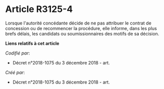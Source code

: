# Article R3125-4

Lorsque l'autorité concédante décide de ne pas attribuer le contrat de concession ou de recommencer la procédure, elle
informe, dans les plus brefs délais, les candidats ou soumissionnaires des motifs de sa décision.

**Liens relatifs à cet article**

_Codifié par_:

  - Décret n°2018-1075 du 3 décembre 2018 - art.

_Créé par_:

  - Décret n°2018-1075 du 3 décembre 2018 - art.
